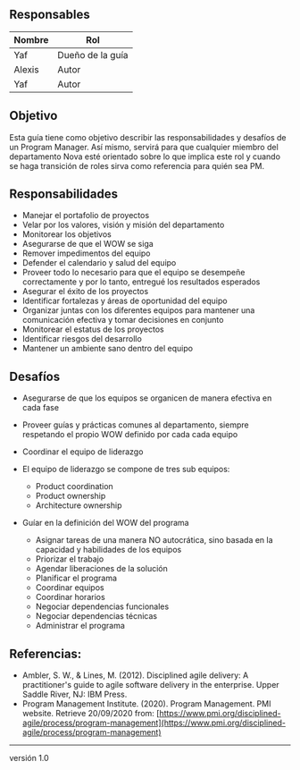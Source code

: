 ## Responsables 

| Nombre | Rol |
| ------ | ----|
| Yaf | Dueño de la guía|
| Alexis | Autor |
| Yaf | Autor |

## Objetivo
Esta guía tiene como objetivo describir las responsabilidades y desafíos de un Program Manager. Así mismo, servirá para que cualquier miembro del departamento Nova esté orientado sobre lo que implica este rol y cuando se haga transición de roles sirva como referencia para quién sea PM.

## Responsabilidades
* Manejar el portafolio de proyectos
* Velar por los valores, visión y misión del departamento
* Monitorear los objetivos
* Asegurarse de que el WOW se siga
* Remover impedimentos del equipo
* Defender el calendario y salud del equipo
* Proveer todo lo necesario para que el equipo se desempeñe correctamente y por lo tanto, entregué los resultados esperados
* Asegurar el éxito de los proyectos 
* Identificar fortalezas y áreas de oportunidad del equipo
* Organizar juntas con los diferentes equipos para mantener una comunicación efectiva y tomar decisiones en conjunto
* Monitorear el estatus de los proyectos
* Identificar riesgos del desarrollo 
* Mantener un ambiente sano dentro del equipo


## Desafíos
* Asegurarse de que los equipos se organicen de manera efectiva en cada fase 
* Proveer guías y prácticas comunes al departamento, siempre respetando el propio WOW definido por cada cada equipo
* Coordinar el equipo de liderazgo
* El equipo de liderazgo se compone de tres sub equipos:
    * Product coordination
    * Product ownership
    * Architecture ownership

* Guíar en la definición del WOW del programa
    * Asignar tareas de una manera NO autocrática, sino basada en la capacidad y habilidades de los equipos
    * Priorizar el trabajo
    * Agendar liberaciones de la solución 
    * Planificar el programa
    * Coordinar equipos
    * Coordinar horarios 
    * Negociar dependencias funcionales 
    * Negociar dependencias técnicas
    * Administrar el programa

## Referencias:
* Ambler, S. W., & Lines, M. (2012). Disciplined agile delivery: A practitioner's guide to agile software delivery in the enterprise. Upper Saddle River, NJ: IBM Press.
* Program Management Institute. (2020). Program Management. PMI website. Retrieve 20/09/2020 from: [https://www.pmi.org/disciplined-agile/process/program-management](https://www.pmi.org/disciplined-agile/process/program-management)
 
***
versión 1.0